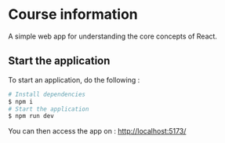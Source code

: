 # Course information

A simple web app for understanding the core concepts of React.

## Start the application

To start an application, do the following :

```bash
# Install dependencies
$ npm i
# Start the application
$ npm run dev
```

You can then access the app on : [http://localhost:5173/](http://localhost:5173/)